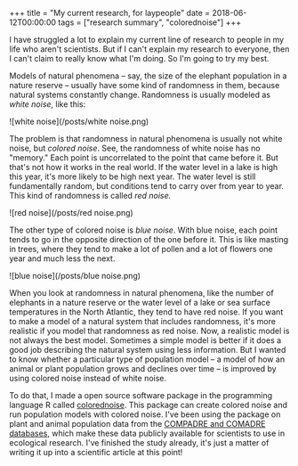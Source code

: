 +++
title = "My current research, for laypeople"
date = 2018-06-12T00:00:00
tags = ["research summary", "colorednoise"]
+++

I have struggled a lot to explain my current line of research to people in my life who aren't scientists. But if I can't explain my research to everyone, then I can't claim to really know what I'm doing. So I'm going to try my best.

Models of natural phenomena – say, the size of the elephant population in a nature reserve – usually have some kind of randomness in them, because natural systems constantly change. Randomness is usually modeled as *white noise*, like this:

![white noise](/posts/white noise.png)

The problem is that randomness in natural phenomena is usually not white noise, but *colored noise*. See, the randomness of white noise has no "memory." Each point is uncorrelated to the point that came before it. But that's not how it works in the real world.
If the water level in a lake is high this year, it's more likely to be high next year. The water level is still fundamentally random, but conditions tend to carry over from year to year. This kind of randomness is called *red noise.*

![red noise](/posts/red noise.png)

The other type of colored noise is *blue noise*. With blue noise, each point tends to go in the opposite direction of the one before it. This is like masting in trees, where they tend to make a lot of pollen and a lot of flowers one year and much less the next.

![blue noise](/posts/blue noise.png)

When you look at randomness in natural phenomena, like the number of elephants in a nature reserve or the water level of a lake or sea surface temperatures in the North Atlantic, they tend to have red noise. If you want to make a model of a natural system that
includes randomness, it's more realistic if you model that randomness as red noise. Now, a realistic model is not always the best model. Sometimes a simple model is better if it does a good job describing the natural system using less information. But I wanted to
know whether a particular type of population model – a model of how an animal or plant population grows and declines over time – is improved by using colored noise instead of white noise.

To do that, I made a open source software package in the programming language R called [colorednoise](http://cran.r-project.org/package=colorednoise). This package can create colored noise and run population models with colored noise. I've been using the package
on plant and animal population data from the [COMPADRE and COMADRE databases](http://www.compadre-db.org/), which make these data publicly available for scientists to use in ecological research. I've finished the study already, it's just a matter of writing it up
into a scientific article at this point!
